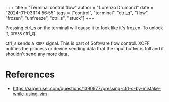 +++
title = "Terminal control flow"
author = "Lorenzo Drumond"
date = "2024-01-03T14:56:55"
tags = ["control",  "terminal",  "ctrl_q",  "flow",  "frozen",  "unfreeze",  "ctrl_s",  "stuck"]
+++


Pressing ctrl_s on the terminal will cause it to look like it's frozen. To unlock it, press ctrl_q.

  ctrl_s sends a `XOFF` signal. This is part of Software flow control. XOFF notifies the process or device sending data that the input buffer is full and it shouldn't send any more data.

# References
- https://superuser.com/questions/1390977/pressing-ctrl-s-by-mistake-while-using-vim
